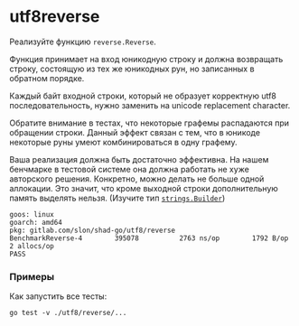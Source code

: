 # utf8reverse

Реализуйте функцию `reverse.Reverse`.

Функция принимает на вход юникодную строку и должна возвращать строку,
состоящую из тех же юникодных рун, но записанных в обратном порядке.

Каждый байт входной строки, который не образует корректную utf8 последовательность, нужно
заменить на unicode replacement character.

Обратите внимание в тестах, что некоторые графемы распадаются при обращении строки.
Данный эффект связан с тем, что в юникоде некоторые руны умеют комбинироваться в одну графему.

Ваша реализация должна быть достаточно эффективна. На нашем бенчмарке в тестовой системе
она должна работать не хуже авторского решения. Конкретно, можно делать не больше одной аллокации.
Это значит, что кроме выходной строки дополнительную память выделять нельзя. (Изучите тип [`strings.Builder`](https://pkg.go.dev/strings#Builder))

```
goos: linux
goarch: amd64
pkg: gitlab.com/slon/shad-go/utf8/reverse
BenchmarkReverse-4   	  395078	      2763 ns/op	    1792 B/op	       2 allocs/op
PASS
```
### Примеры

Как запустить все тесты:
```
go test -v ./utf8/reverse/...
```
